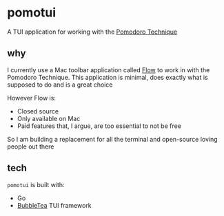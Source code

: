 # pomotui

A TUI application for working with the [Pomodoro Technique](https://todoist.com/productivity-methods/pomodoro-technique)

## why

I currently use a Mac toolbar application called [Flow](https://flowapp.info/) to work in with the Pomodoro Technique. This application is minimal, does exactly what is supposed to do and is a great choice

However Flow is:
- Closed source
- Only available on Mac
- Paid features that, I argue, are too essential to not be free

So I am building a replacement for all the terminal and open-source loving people out there

## tech

`pomotui` is built with:
- Go
- [BubbleTea](https://github.com/charmbracelet/bubbletea) TUI framework
